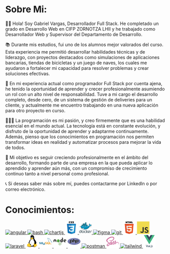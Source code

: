 # Sobre Mi:

👋🏻 Hola! Soy Gabriel Vargas, Desarrollador Full Stack. He completado un grado en Desarrollo Web en CIFP ZORNOTZA LHII y he trabajado como Desarrollador Web y Supervisor del Departamento de Desarrollo.

📚 Durante mis estudios, fui uno de los alumnos mejor valorados del curso. Esta experiencia me permitió desarrollar habilidades técnicas y de liderazgo, con proyectos destacados como simulaciones de aplicaciones bancarias, tiendas de bicicletas y un juego de naves, los cuales me ayudaron a fortalecer mi capacidad para resolver problemas y crear soluciones efectivas.

💼 En mi experiencia actual como programador Full Stack por cuenta ajena, he tenido la oportunidad de aprender y crecer profesionalmente asumiendo un rol con un alto nivel de responsabilidad. Tuve a mi cargo el desarrollo completo, desde cero, de un sistema de gestión de deliveries para un cliente, y actualmente me encuentro trabajando en una nueva aplicación para otro proyecto en curso.

👨🏻‍💻 La programación es mi pasión, y creo firmemente que es una habilidad esencial en el mundo actual. La tecnología está en constante evolución, y disfruto de la oportunidad de aprender y adaptarme continuamente. Además, pienso que los conocimientos en programación nos permiten transformar ideas en realidad y automatizar procesos para mejorar la vida de todos.

🎯 Mi objetivo es seguir creciendo profesionalmente en el ámbito del desarrollo, formando parte de una empresa en la que pueda aplicar lo aprendido y aprender aún más, con un compromiso de crecimiento continuo tanto a nivel personal como profesional.

📞 Si deseas saber más sobre mí, puedes contactarme por LinkedIn o por correo electrónico.

# Conocimientos:
<p align="left"> <a href="https://angular.io" target="_blank" rel="noreferrer"> <img src="https://angular.io/assets/images/logos/angular/angular.svg" alt="angular" width="40" height="40"/> </a> <a href="https://www.gnu.org/software/bash/" target="_blank" rel="noreferrer"> <img src="https://www.vectorlogo.zone/logos/gnu_bash/gnu_bash-icon.svg" alt="bash" width="40" height="40"/> </a> <a href="https://www.chartjs.org" target="_blank" rel="noreferrer"> <img src="https://www.chartjs.org/media/logo-title.svg" alt="chartjs" width="40" height="40"/> </a> <a href="https://www.w3schools.com/css/" target="_blank" rel="noreferrer"> <img src="https://raw.githubusercontent.com/devicons/devicon/master/icons/css3/css3-original-wordmark.svg" alt="css3" width="40" height="40"/> </a> <a href="https://www.docker.com/" target="_blank" rel="noreferrer"> <img src="https://raw.githubusercontent.com/devicons/devicon/master/icons/docker/docker-original-wordmark.svg" alt="docker" width="40" height="40"/> </a> <a href="https://www.figma.com/" target="_blank" rel="noreferrer"> <img src="https://www.vectorlogo.zone/logos/figma/figma-icon.svg" alt="figma" width="40" height="40"/> </a> <a href="https://git-scm.com/" target="_blank" rel="noreferrer"> <img src="https://www.vectorlogo.zone/logos/git-scm/git-scm-icon.svg" alt="git" width="40" height="40"/> </a> <a href="https://www.w3.org/html/" target="_blank" rel="noreferrer"> <img src="https://raw.githubusercontent.com/devicons/devicon/master/icons/html5/html5-original-wordmark.svg" alt="html5" width="40" height="40"/> </a> <a href="https://developer.mozilla.org/en-US/docs/Web/JavaScript" target="_blank" rel="noreferrer"> <img src="https://raw.githubusercontent.com/devicons/devicon/master/icons/javascript/javascript-original.svg" alt="javascript" width="40" height="40"/> </a> <a href="https://laravel.com/" target="_blank" rel="noreferrer"> <img src="[[https://raw.githubusercontent.com/devicons/devicon/master/icons/laravel/laravel-plain-wordmark.svg](https://www.google.com/url?sa=i&url=https%3A%2F%2Fwww.hvdig.co.uk%2Flaravel-agency&psig=AOvVaw38ixr7SqTFa3UpcN6pf7rE&ust=1730998614473000&source=images&cd=vfe&opi=89978449&ved=0CBQQjRxqFwoTCKjzyr6WyIkDFQAAAAAdAAAAABAE)](https://laravel.com/img/logomark.min.svg)](https://www.google.com/url?sa=i&url=https%3A%2F%2Fwww.pngwing.com%2Fes%2Ffree-png-azpmn&psig=AOvVaw38ixr7SqTFa3UpcN6pf7rE&ust=1730998614473000&source=images&cd=vfe&opi=89978449&ved=0CBQQjRxqFwoTCKjzyr6WyIkDFQAAAAAdAAAAABAS)" alt="laravel" width="40" height="40"/> </a> <a href="https://www.linux.org/" target="_blank" rel="noreferrer"> <img src="https://raw.githubusercontent.com/devicons/devicon/master/icons/linux/linux-original.svg" alt="linux" width="40" height="40"/> </a> <a href="https://www.mysql.com/" target="_blank" rel="noreferrer"> <img src="https://raw.githubusercontent.com/devicons/devicon/master/icons/mysql/mysql-original-wordmark.svg" alt="mysql" width="40" height="40"/> </a> <a href="https://nodejs.org" target="_blank" rel="noreferrer"> <img src="https://raw.githubusercontent.com/devicons/devicon/master/icons/nodejs/nodejs-original-wordmark.svg" alt="nodejs" width="40" height="40"/> </a> <a href="https://www.php.net" target="_blank" rel="noreferrer"> <img src="https://raw.githubusercontent.com/devicons/devicon/master/icons/php/php-original.svg" alt="php" width="40" height="40"/> </a> <a href="https://postman.com" target="_blank" rel="noreferrer"> <img src="https://www.vectorlogo.zone/logos/getpostman/getpostman-icon.svg" alt="postman" width="40" height="40"/> </a> <a href="https://sass-lang.com" target="_blank" rel="noreferrer"> <img src="https://raw.githubusercontent.com/devicons/devicon/master/icons/sass/sass-original.svg" alt="sass" width="40" height="40"/> </a> <a href="https://tailwindcss.com/" target="_blank" rel="noreferrer"> <img src="https://www.vectorlogo.zone/logos/tailwindcss/tailwindcss-icon.svg" alt="tailwind" width="40" height="40"/> </a> <a href="https://vuejs.org/" target="_blank" rel="noreferrer"> <img src="https://raw.githubusercontent.com/devicons/devicon/master/icons/vuejs/vuejs-original-wordmark.svg" alt="vuejs" width="40" height="40"/> </a> </p>

<!-- Proudly created with GPRM ( https://gprm.itsvg.in ) -->
